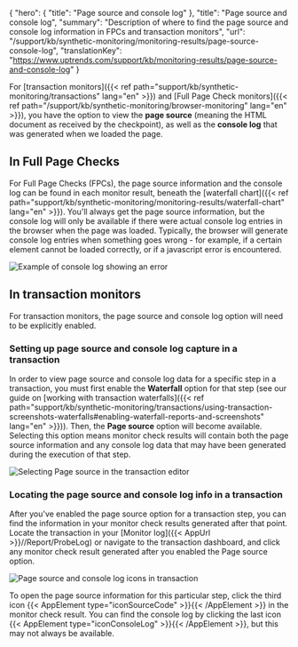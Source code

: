 {
  "hero": {
    "title": "Page source and console log"
  },
  "title": "Page source and console log",
  "summary": "Description of where to find the page source and console log information in FPCs and transaction monitors",
  "url": "/support/kb/synthetic-monitoring/monitoring-results/page-source-console-log",
  "translationKey": "https://www.uptrends.com/support/kb/monitoring-results/page-source-and-console-log"
}

For [transaction monitors]({{< ref path="support/kb/synthetic-monitoring/transactions" lang="en" >}}) and [Full Page Check monitors]({{< ref path="/support/kb/synthetic-monitoring/browser-monitoring" lang="en" >}}), you have the option to view the **page source** (meaning the HTML document as received by the checkpoint), as well as the **console log** that was generated when we loaded the page. 


## In Full Page Checks

For Full Page Checks (FPCs), the page source information and the console log can be found in each monitor result, beneath the [waterfall chart]({{< ref path="support/kb/synthetic-monitoring/monitoring-results/waterfall-chart" lang="en" >}}). You'll always get the page source information, but the console log will only be available if there were actual console log entries in the browser when the page was loaded. Typically, the browser will generate console log entries when something goes wrong - for example, if a certain element cannot be loaded correctly, or if a javascript error is encountered. 

![Example of console log showing an error](/img/content/scr-pagesource-consolelog.min.png)

## In transaction monitors

For transaction monitors, the page source and console log option will need to be explicitly enabled. 
### Setting up page source and console log capture in a transaction

In order to view page source and console log data for a specific step in a transaction, you must first enable the **Waterfall** option for that step (see our guide on [working with transaction waterfalls]({{< ref path="support/kb/synthetic-monitoring/transactions/using-transaction-screenshots-waterfalls#enabling-waterfall-reports-and-screenshots" lang="en" >}})). Then, the **Page source** option will become available. Selecting this option means monitor check results will contain both the page source information and any console log data that may have been generated during the execution of that step. 

![Selecting Page source in the transaction editor](/img/content/scr-pagesource-in-transactions.min.png)

### Locating the page source and console log info in a transaction

After you've enabled the page source option for a transaction step, you can find the information in your monitor check results generated after that point. Locate the transaction in your [Monitor log]({{< AppUrl >}}//Report/ProbeLog) or navigate to the transaction dashboard, and click any monitor check result generated after you enabled the Page source option. 


![Page source and console log icons in transaction](/img/content/scr-pagesource-icons-transaction.min.png)

To open the page source information for this particular step, click the third icon {{< AppElement type="iconSourceCode" >}}{{< /AppElement >}} in the monitor check result. You can find the console log by clicking the last icon {{< AppElement type="iconConsoleLog" >}}{{< /AppElement >}}, but this may not always be available.

